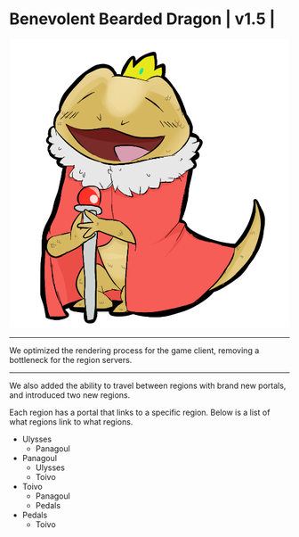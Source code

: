 Benevolent Bearded Dragon | v1.5 |
==================================

![](../Art_Assets/Update_Pictures/Benevolent_Bearded_Dragon.png)

---

We optimized the rendering process for the game
client, removing a bottleneck for the region servers.

---

We also added the ability to travel between regions with brand
new portals, and introduced two new regions.

Each region has a portal that links to a specific region.
Below is a list of what regions link to what regions.

* Ulysses
    * Panagoul
* Panagoul
    * Ulysses
    * Toivo
* Toivo
    * Panagoul
    * Pedals
* Pedals
    * Toivo

